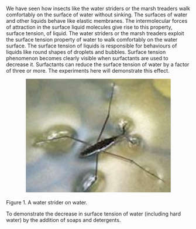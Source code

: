 We have seen how insects like the water striders or the marsh treaders walk comfortably on the surface of water without sinking. The surfaces of water and other liquids behave like elastic membranes. The intermolecular forces of attraction in the surface liquid molecules give rise to this property, surface tension, of liquid. The water striders or the marsh treaders exploit the surface tension property of water to walk comfortably on the water surface. The surface tension of liquids is responsible for behaviours of liquids like round shapes of droplets and bubbles. Surface tension phenomenon becomes clearly visible when surfactants are used to decrease it. Surfactants can reduce the surface tension of water by a factor of three or more. The experiments here will demonstrate this effect. 

<center><img src="./images/pic1.jpg">  </center>  

Figure 1. A water strider on water.  

To demonstrate the decrease in surface tension of water (including hard water) by the addition of soaps and detergents.



